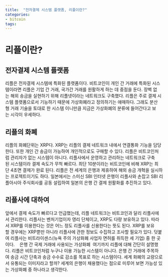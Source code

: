 ```yaml
---
title:  "전자결제 시스템 플랫폼, 리플이란?"
categories: 
- bitcoin
tags:
---
```

# 리플이란?
## 전자결제 시스템 플랫폼 
리플은 전자결제 시스템에 특화된 플랫폼이다. 비트코인이 개인 간 거래에 특화된 시스템이라면 리플은 기업 간 거래, 국가간 거래를 원활하게 하는 데 중점을 둔다. 장벽 없는 해외 송금을 실현하기 위해 리플넷이라는 네트워크도 구축했다. 리플은 주로 결제 시스템 플랫폼으로서 기능하기 때문에 가상화폐라고 정의하기는 애매하다. 그래도 분산형 거래 기술을 토대로 한 시스템 이니만큼 지금은 가상화폐의 분류에 들어간다고 보는 시각이 우세하다. 
 
## 리플의 화폐 
리플의 화폐단위는 XRP다. XRP는 리플의 결제 네트워크 내에서 연결통화 기능을 담당한다. 또한 개인 간 송금이 가능하여 개인적으로도 구매할 수 있다. 리플은 비트코인처럼 관리자가 없는 시스템이 아니다. 리플사에서 운영하고 관리하는 네트워크로 구축된 시스템이라 결제 속도가 무척 빠르다. 최단 10분이라는 비트코인에 비해 XRP는 최단 4초면 결제가 완료 된다. 리플은 전 세계의 은행과 제휴하여 해외 송금 개혁을 실시하는 프로젝트이기도 하다. 일본에서는 스미신 SBI 인터넷 은행이 리플사와 손잡고 SBI 리플아시아 주식회사를 공동 설립하여 일본의 은행 간 결제 원활화를 추진하고 있다. 
 
## 리플사에 대하여 
앞에서 결제 속도가 빠르다고 언급했는데, 리플 네트워크는 비트코인과 달리 리플사에서 관리한다. 리플사는 벤처기업이자 영리 단체이고, XRP도 다량 보유하고 있다. 따라서 XRP를 이용한다는 것은 어느 정도 리플사를 신용한다는 뜻도 된다. XRP를 보유할 경우에는 XRP뿐만 아니라 리플사에 관한 정보도 수집하고 조사할 필요가 있다. 덧붙여 리플사는 비트라이센스(뉴욕 주의 가상화폐 사업자 면허를 취득한 세 기업) 중 한 곳이다. 
 
은행 간 국제 거래에 사용되는 가상화폐 
여기까지 리플에 대해 간단히 설명했다. 리플은 비트코인처럼 누구나 이용 가능한 시스템이 아니다. 은행 간 거래에 주목하여 송금 시간 단축과 송금 수수료 감소를 목표로 하는 시스템이다. 세계 화폐의 교량으로서 유통되는 이미지라고 할까? 세계의 은행이 채용했다는 점으로 미루어 보면 가능성 있는 가상화폐 중 하나라고 생각한다.




